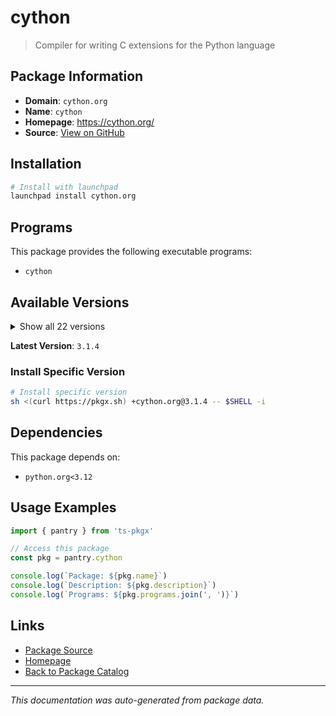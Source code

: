 # cython

> Compiler for writing C extensions for the Python language

## Package Information

- **Domain**: `cython.org`
- **Name**: `cython`
- **Homepage**: https://cython.org/
- **Source**: [View on GitHub](https://github.com/pkgxdev/pantry/tree/main/projects/cython.org/package.yml)

## Installation

```bash
# Install with launchpad
launchpad install cython.org
```

## Programs

This package provides the following executable programs:

- `cython`

## Available Versions

<details>
<summary>Show all 22 versions</summary>

- `3.1.4`, `3.1.3`, `3.1.2`, `3.1.1`, `3.1.0`
- `3.0.12`, `3.0.11`, `3.0.10`, `3.0.9`, `3.0.8`
- `3.0.7`, `3.0.6`, `3.0.5`, `3.0.4`, `3.0.3`
- `3.0.2`, `3.0.1`, `3.0.0`, `0.29.37.1`, `0.29.37`
- `0.29.36`, `0.29.35`

</details>

**Latest Version**: `3.1.4`

### Install Specific Version

```bash
# Install specific version
sh <(curl https://pkgx.sh) +cython.org@3.1.4 -- $SHELL -i
```

## Dependencies

This package depends on:

- `python.org<3.12`

## Usage Examples

```typescript
import { pantry } from 'ts-pkgx'

// Access this package
const pkg = pantry.cython

console.log(`Package: ${pkg.name}`)
console.log(`Description: ${pkg.description}`)
console.log(`Programs: ${pkg.programs.join(', ')}`)
```

## Links

- [Package Source](https://github.com/pkgxdev/pantry/tree/main/projects/cython.org/package.yml)
- [Homepage](https://cython.org/)
- [Back to Package Catalog](../../package-catalog.md)

---

*This documentation was auto-generated from package data.*
